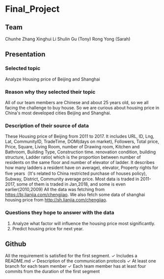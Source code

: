 # Final_Project

## Team 
Chunhe Zhang 
Xinghui Li 
Shulin Gu (Tony)
Rong Yong (Sarah)

## Presentation
### Selected topic 
Analyze Housing price of Beijing and Shanghai 

### Reason why they selected their topic
All of our team members are Chinese and about 25 years old, so we all facing the challenge to buy house. 
So we are curious about housing price in China's most developed cities Beijing and Shanghai. 

### Description of their source of data 
These Housing price of Beijing from 2011 to 2017.
It includes URL, ID, Lng, Lat, CommunityID, TradeTime, DOM(days on market), Followers, Total price, Price, Square, Living Room, number of Drawing room, Kitchen and Bathroom, Building Type, Construction time. renovation condition, building structure, Ladder ratio( which is the proportion between number of residents on the same floor and number of elevator of ladder. It describes how many ladders a resident have on average), elevator, Property rights for five years（It's related to China restricted purchase of houses policy), Subway, District, Community average price.
Most data is traded in 2011-2017, some of them is traded in Jan,2018, and some is even earlier(2010,2009)
All the data was fetching from https://bj.lianjia.com/chengjiao.
We also fetch some data of shanghai housing price from http://sh.lianjia.com/chengjiao.

### Questions they hope to answer with the data
1. Analyze what factor will influence the housing price most significantly. 
2. Predict housing price for next year. 

## Github 
All the requirement is satisfied for the first segment. 
✓ Includes a README.md
✓ Description of the communication protocols
✓ At least one branch for each team member 
✓ Each team member has at least four commits from the duration of the first segment 
